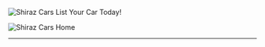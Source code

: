 
![Shiraz Cars   List Your Car Today!](https://github.com/Abbas-Abbasi/ShirazCars/assets/137259478/dd92ad81-ccef-4dad-8a4e-798e10e254b6)


![Shiraz Cars   Home](https://github.com/Abbas-Abbasi/ShirazCars/assets/137259478/c175dbad-7e40-43aa-a323-7b375d10a429)





------------------------------------------------------------------------------------------
